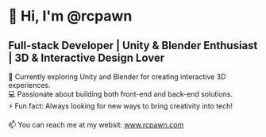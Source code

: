 # 👋 Hi, I'm @rcpawn
## Full-stack Developer | Unity & Blender Enthusiast | 3D & Interactive Design Lover

🌱 Currently exploring Unity and Blender for creating interactive 3D experiences.  
💻 Passionate about building both front-end and back-end solutions.  
⚡ Fun fact: Always looking for new ways to bring creativity into tech!

📫 You can reach me at my websit: www.rcpawn.com
